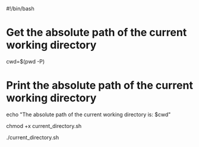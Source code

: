 #!/bin/bash

# Get the absolute path of the current working directory
cwd=$(pwd -P)

# Print the absolute path of the current working directory
echo "The absolute path of the current working directory is: $cwd"

chmod +x current_directory.sh

./current_directory.sh
